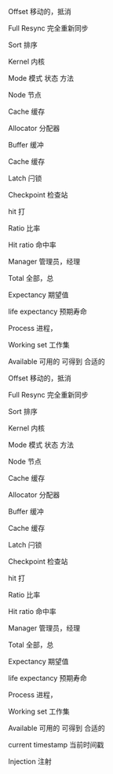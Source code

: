Offset 移动的，抵消 

Full Resync 完全重新同步 

Sort 排序

Kernel 内核

Mode 模式 状态 方法

Node 节点

Cache 缓存

Allocator 分配器

Buffer 缓冲

Cache 缓存

Latch 闩锁

Checkpoint 检查站

hit 打

Ratio 比率

Hit ratio 命中率

Manager 管理员，经理

Total 全部，总

Expectancy 期望值

life expectancy 预期寿命

Process 进程，

Working set 工作集

Available 可用的 可得到 合适的

Offset 移动的，抵消 

Full Resync 完全重新同步 

Sort 排序

Kernel 内核

Mode 模式 状态 方法

Node 节点

Cache 缓存

Allocator 分配器

Buffer 缓冲

Cache 缓存

Latch 闩锁

Checkpoint 检查站

hit 打

Ratio 比率

Hit ratio 命中率

Manager 管理员，经理

Total 全部，总

Expectancy 期望值

life expectancy 预期寿命

Process 进程，

Working set 工作集

Available 可用的 可得到 合适的

current timestamp 当前时间戳

Injection 注射
